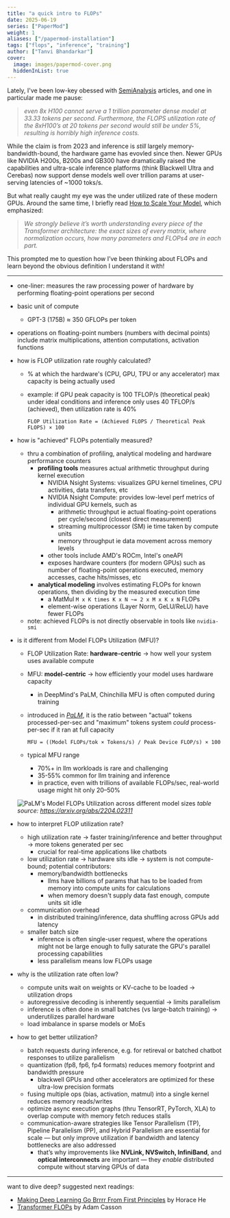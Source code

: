 ```yaml
---
title: "a quick intro to FLOPs"
date: 2025-06-19
series: ["PaperMod"]
weight: 1
aliases: ["/papermod-installation"]
tags: ["flops", "inference", "training"]
author: ["Tanvi Bhandarkar"]
cover:
  image: images/papermod-cover.png
  hiddenInList: true
---
```

Lately, I've been low-key obessed with [SemiAnalysis](https://semianalysis.com/2023/07/10/gpt-4-architecture-infrastructure/#:~:text=It%20shows%20that%20even%208x%20H100%20cannot%20serve%20a%201%20trillion%20parameter%20dense%20model%20at%2033.33%20tokens%20per%20second.%20Furthermore%2C%20the%20FLOPS%20utilization%20rate%20of%20the%208xH100%E2%80%99s%20at%2020%20tokens%20per%20second%20would%20still%20be%20under%205%25%2C%20resulting%20is%20horribly%20high%20inference%20costs.) articles, and one in particular made me pause:

> *even 8x H100 cannot serve a 1 trillion parameter dense model at 33.33 tokens per second. Furthermore, the FLOPS utilization rate of the 8xH100’s at 20 tokens per second would still be under 5%, resulting is horribly high inference costs.* 

While the claim is from 2023 and inference is *still* largely memory-bandwidth-bound, the hardware game has evovled since then. Newer GPUs like NVIDIA H200s, B200s and GB300 have dramatically raised the capabilities and ultra-scale inference platforms (think Blackwell Ultra and Cerebas) now support dense models well over trillion params at user-serving latencies of ~1000 toks/s. 

But what really caught my eye was the under utilized rate of these modern GPUs. Around the same time, I briefly read [How to Scale Your Model](https://jax-ml.github.io/scaling-book/#high-level-outline:~:text=We%20strongly%20believe,in%20each%20part.), which emphasized:
> *We strongly believe it’s worth understanding every piece of the Transformer architecture: the exact sizes of every matrix, where normalization occurs, how many parameters and FLOPs4 are in each part.*

This prompted me to question how I’ve been thinking about FLOPs and learn beyond the obvious definition I understand it with!
___


- one-liner: measures the raw processing power of hardware by performing floating-point operations per second
- basic unit of compute
  - GPT-3 (175B) ≈ 350 GFLOPs per token
- operations on floating-point numbers (numbers with decimal points) include matrix multiplications, attention computations, activation functions
- how is FLOP utilization rate roughly calculated?
  - % at which the hardware's (CPU, GPU, TPU or any accelerator) max capacity is being actually used
  - example: if GPU peak capacity is 100 TFLOP/s (theoretical peak) under ideal conditions and inference only uses 40 TFLOP/s (achieved), then utilization rate is 40%
    
        FLOP Utilization Rate = (Achieved FLOPS / Theoretical Peak FLOPS) × 100

- how is "achieved" FLOPs potentially measured?
  - thru a combination of profiling, analytical modeling and hardware performance counters
    - **profiling tools** measures actual arithmetic throughput during kernel execution
      - NVIDIA Nsight Systems: visualizes GPU kernel timelines, CPU activities, data transfers, etc
      - NVIDIA Nsight Compute: provides low-level perf metrics of individual GPU kernels, such as 
        - arithmetic throughput ie actual floating-point operations per cycle/second (closest direct measurement)
        - streaming multiprocessor (SM) ie time taken by compute units
        - memory throughput ie data movement across memory levels
      - other tools include AMD's ROCm, Intel's oneAPI
      - exposes hardware counters (for modern GPUs) such as number of floating-point operations executed, memory accesses, cache hits/misses, etc 
    - **analytical modeling** involves estimating FLOPs for known operations, then dividing by the measured execution time
      - a MatMul `M x K times K x N ~= 2 x M x K x N` FLOPs
      - element-wise operations (Layer Norm, GeLU/ReLU) have fewer FLOPs  
  - note: achieved FLOPs is not directly observable in tools like `nvidia-smi`

- is it different from Model FLOPs Utilization (MFU)?
  - FLOP Utilization Rate: **hardware-centric** → how well your system uses available compute
  - MFU: **model-centric** → how efficiently your model uses hardware capacity
    - in DeepMind's PaLM, Chinchilla MFU is often computed during training
  - introduced in [_PaLM_](https://arxiv.org/abs/2204.02311), it is the ratio between "actual" tokens processed-per-sec and "maximum" tokens system _could_ process-per-sec if it ran at full capacity

        
        MFU = ((Model FLOPs/tok × Tokens/s) / Peak Device FLOP/s) × 100
   - typical MFU range
      - 70%+ in llm workloads is rare and challenging
      - 35-55% common for llm training and inference
      - in practice, even with trillions of available FLOPs/sec, real-world usage might hit only 20–50%

  ![PaLM's Model FLOPs Utilization across different model sizes](/images/mfu_palm_table.png)
    _table source: https://arxiv.org/abs/2204.02311_

- how to interpret FLOP utilization rate?
  - high utilization rate → faster training/inference and better throughput → more tokens generated per sec
    - crucial for real-time applications like chatbots
  - low utilization rate → hardware sits idle → system is not compute-bound; potential contributors:
    - memory/bandwidth bottlenecks
      - llms have billions of params that has to be loaded from memory into compute units for calculations
      - when memory doesn't supply data fast enough, compute units sit idle
  - communication overhead
    - in distributed training/inference, data shuffling across GPUs add latency
  - smaller batch size 
    - inference is often single-user request, where the operations might not be large enough to fully saturate the GPU's parallel processing capabilities 
    - less parallelism means low FLOPs usage
 
- why is the utilization rate often low?
  - compute units wait on weights or KV-cache to be loaded → utilization drops
  - autoregressive decoding is inherently sequential → limits parallelism
  - inference is often done in small batches (vs large-batch training) → underutilizes parallel hardware
  - load imbalance in sparse models or MoEs
- how to get better utilization?
  - batch requests during inference, e.g. for retireval or batched chatbot responses to utilize parallelism
  - quantization (fp8, fp6, fp4 formats) reduces memory footprint and bandwidth pressure
    - blackwell GPUs and other accelerators are optimized for these ultra-low precision formats
  - fusing multiple ops (bias, activation, matmul) into a single kernel reduces memory reads/writes
  - optimize async execution graphs (thru TensorRT, PyTorch, XLA) to overlap compute with memory fetch reduces stalls
  - communication-aware strategies like Tensor Parallelism (TP), Pipeline Parallelism (PP), and Hybrid Parallelism are essential for scale — but only improve utilization if bandwidth and latency bottlenecks are also addressed
    - that’s why improvements like **NVLink, NVSwitch, InfiniBand**, and **optical interconnects** are important — they *enable* distributed compute without starving GPUs of data
 
---


want to dive deep? suggested next readings: 
- [Making Deep Learning Go Brrrr From First Principles](https://horace.io/brrr_intro.html) by Horace He
- [Transformer FLOPs](https://www.adamcasson.com/posts/transformer-flops) by Adam Casson

